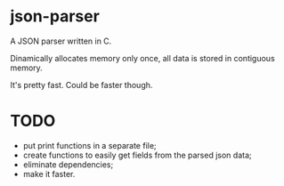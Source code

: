 # json-parser
A JSON parser written in C.

Dinamically allocates memory only once, all data is stored in contiguous memory.

It's pretty fast.
Could be faster though.

# TODO
- put print functions in a separate file;
- create functions to easily get fields from the parsed json data;
- eliminate dependencies;
- make it faster.
